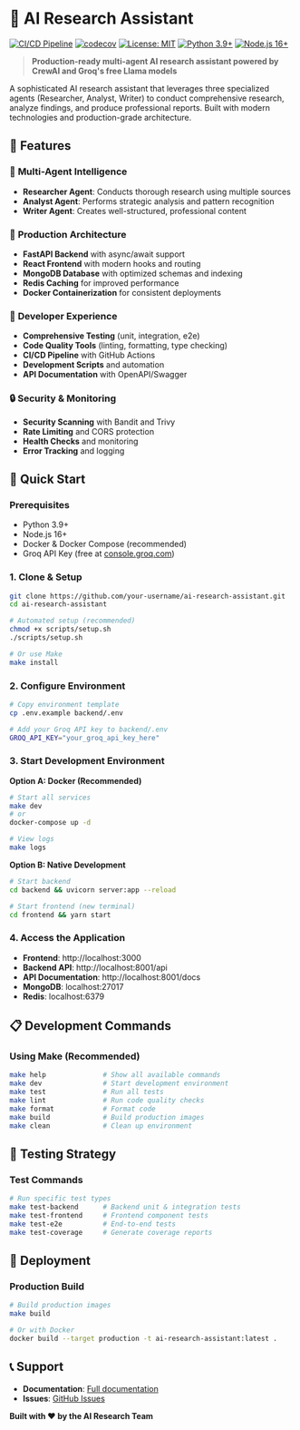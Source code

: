 # 🤖 AI Research Assistant

[![CI/CD Pipeline](https://github.com/your-username/ai-research-assistant/actions/workflows/ci-cd.yml/badge.svg)](https://github.com/your-username/ai-research-assistant/actions/workflows/ci-cd.yml)
[![codecov](https://codecov.io/gh/your-username/ai-research-assistant/branch/main/graph/badge.svg)](https://codecov.io/gh/your-username/ai-research-assistant)
[![License: MIT](https://img.shields.io/badge/License-MIT-yellow.svg)](https://opensource.org/licenses/MIT)
[![Python 3.9+](https://img.shields.io/badge/python-3.9+-blue.svg)](https://www.python.org/downloads/)
[![Node.js 16+](https://img.shields.io/badge/node.js-16+-green.svg)](https://nodejs.org/)

> **Production-ready multi-agent AI research assistant powered by CrewAI and Groq's free Llama models**

A sophisticated AI research assistant that leverages three specialized agents (Researcher, Analyst, Writer) to conduct comprehensive research, analyze findings, and produce professional reports. Built with modern technologies and production-grade architecture.

## 🌟 **Features**

### 🤖 **Multi-Agent Intelligence**
- **Researcher Agent**: Conducts thorough research using multiple sources
- **Analyst Agent**: Performs strategic analysis and pattern recognition  
- **Writer Agent**: Creates well-structured, professional content

### 🚀 **Production Architecture**
- **FastAPI Backend** with async/await support
- **React Frontend** with modern hooks and routing
- **MongoDB Database** with optimized schemas and indexing
- **Redis Caching** for improved performance
- **Docker Containerization** for consistent deployments

### 🔧 **Developer Experience**
- **Comprehensive Testing** (unit, integration, e2e)
- **Code Quality Tools** (linting, formatting, type checking)
- **CI/CD Pipeline** with GitHub Actions
- **Development Scripts** and automation
- **API Documentation** with OpenAPI/Swagger

### 🔒 **Security & Monitoring**
- **Security Scanning** with Bandit and Trivy
- **Rate Limiting** and CORS protection
- **Health Checks** and monitoring
- **Error Tracking** and logging

## 🚀 **Quick Start**

### **Prerequisites**
- Python 3.9+ 
- Node.js 16+
- Docker & Docker Compose (recommended)
- Groq API Key (free at [console.groq.com](https://console.groq.com))

### **1. Clone & Setup**
```bash
git clone https://github.com/your-username/ai-research-assistant.git
cd ai-research-assistant

# Automated setup (recommended)
chmod +x scripts/setup.sh
./scripts/setup.sh

# Or use Make
make install
```

### **2. Configure Environment**
```bash
# Copy environment template
cp .env.example backend/.env

# Add your Groq API key to backend/.env
GROQ_API_KEY="your_groq_api_key_here"
```

### **3. Start Development Environment**

**Option A: Docker (Recommended)**
```bash
# Start all services
make dev
# or
docker-compose up -d

# View logs
make logs
```

**Option B: Native Development**
```bash
# Start backend
cd backend && uvicorn server:app --reload

# Start frontend (new terminal)
cd frontend && yarn start
```

### **4. Access the Application**
- **Frontend**: http://localhost:3000
- **Backend API**: http://localhost:8001/api
- **API Documentation**: http://localhost:8001/docs
- **MongoDB**: localhost:27017
- **Redis**: localhost:6379

## 📋 **Development Commands**

### **Using Make (Recommended)**
```bash
make help              # Show all available commands
make dev               # Start development environment  
make test              # Run all tests
make lint              # Run code quality checks
make format            # Format code
make build             # Build production images
make clean             # Clean up environment
```

## 🧪 **Testing Strategy**

### **Test Commands**
```bash
# Run specific test types
make test-backend      # Backend unit & integration tests
make test-frontend     # Frontend component tests  
make test-e2e          # End-to-end tests
make test-coverage     # Generate coverage reports
```

## 🚀 **Deployment**

### **Production Build**
```bash
# Build production images
make build

# Or with Docker
docker build --target production -t ai-research-assistant:latest .
```

## 📞 **Support**

- **Documentation**: [Full documentation](https://your-username.github.io/ai-research-assistant/)
- **Issues**: [GitHub Issues](https://github.com/your-username/ai-research-assistant/issues)

**Built with ❤️ by the AI Research Team**
